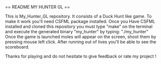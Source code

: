 == README MY HUNTER GL ==

This is My_Hunter_GL repository.
It consists of a Duck Hunt like game.
To make it work you'll need CSFML package installed.
Once you Have CSFML installed and cloned this repository you must type "make" on the terminal and execute the generated binary "my_hunter" by typing: "./my_hunter"
Once the game is launched moles will appear on the screen, shoot them by pressing mouse left click.
After running out of lives you'll be able to see the scoreboard.

Thanks for playing and do not hesitate to give feedback or rate my project !